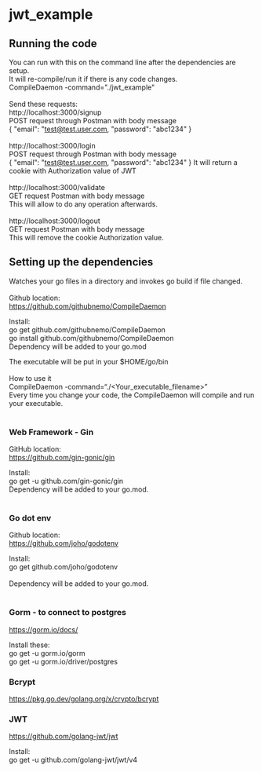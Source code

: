 # jwt_example


## Running the code
You can run with this on the command line after the dependencies are setup.<br/>
It will re-compile/run it if there is any code changes.<br/>
CompileDaemon -command="./jwt_example"<br/>
<br/>
Send these requests:<br/>
http://localhost:3000/signup<br/>
POST request through Postman with body message<br/>
{
    "email": "test@test.user.com,
    "password": "abc1234"
}
<br/>
<br/>
http://localhost:3000/login<br/>
POST request through Postman with body message<br/>
{
    "email": "test@test.user.com,
    "password": "abc1234"
}
It will return a cookie with Authorization value of JWT
<br/>
<br/>
http://localhost:3000/validate<br/>
GET request Postman with body message<br/>
This will allow to do any operation afterwards. 
<br/>
<br/>
http://localhost:3000/logout<br/>
GET request Postman with body message<br/>
This will remove the cookie Authorization value. 

## Setting up the dependencies
Watches your go files in a directory and invokes go build if file changed.<br/>  
Github location:<br/>
https://github.com/githubnemo/CompileDaemon<br/>
  
Install:<br/>
go get github.com/githubnemo/CompileDaemon<br/>
go install github.com/githubnemo/CompileDaemon<br/>
Dependency will be added to your go.mod<br/>

The executable will be put in your $HOME/go/bin<br/>
<br/>
How to use it<br/>
CompileDaemon -command=“./<Your_executable_filename>”<br/>
Every time you change your code, the CompileDaemon will compile and run your executable.<br/> 
<br/>
### Web Framework - Gin
GitHub location:<br/>
https://github.com/gin-gonic/gin<br/>

Install:<br/>
go get -u github.com/gin-gonic/gin<br/>
Dependency will be added to your go.mod.<br/>
<br/>
### Go dot env
Github location:<br/>
https://github.com/joho/godotenv<br/>

Install:<br/> 
go get github.com/joho/godotenv<br/>
<br/>
Dependency will be added to your go.mod.<br/>
<br/>
### Gorm - to connect to postgres
https://gorm.io/docs/

Install these:<br/>
go get -u gorm.io/gorm<br/>
go get -u gorm.io/driver/postgres<br/>

### Bcrypt
https://pkg.go.dev/golang.org/x/crypto/bcrypt

### JWT
https://github.com/golang-jwt/jwt

Install:<br/>
go get -u github.com/golang-jwt/jwt/v4<br/>
